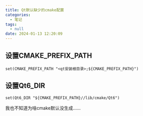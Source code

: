 ```yaml
---
title: Qt默认缺少的cmake配置
categories:
  - 笔记
tags:
  - null
date: 2024-01-13 12:20:09
---
```


## 设置CMAKE_PREFIX_PATH

`set(CMAKE_PREFIX_PATH "<qt安装根目录>;${CMAKE_PREFIX_PATH}")`

## 设置Qt6_DIR

`set(Qt6_DIR "${CMAKE_PREFIX_PATH}//lib/cmake/Qt6")`

我也不知道为啥cmake默认没生成......